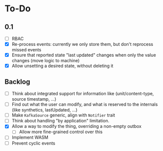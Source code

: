# To-Do

## 0.1

* [ ] RBAC
* [x] Re-process events: currently we only store them, but don't reprocess missed events
* [x] Ensure that reported state "last updated" changes when only the value changes (move logic to machine)
* [x] Allow unsetting a desired state, without deleting it

## Backlog

* [ ] Think about integrated support for information like (unit/content-type, source timestamp, ...)
* [ ] Find out what the user can modify, and what is reserved to the internals (like synthetics, lastUpdated, ...)
* [ ] Make `KafkaSource` generic, align with `Notifier` trait
* [ ] Think about handling "by application" limitation.
* [x] Allow a way to modify the thing, overriding a non-empty outbox
  * [ ] Allow more fine-grained control over this
* [ ] Implement WASM
* [ ] Prevent cyclic events
